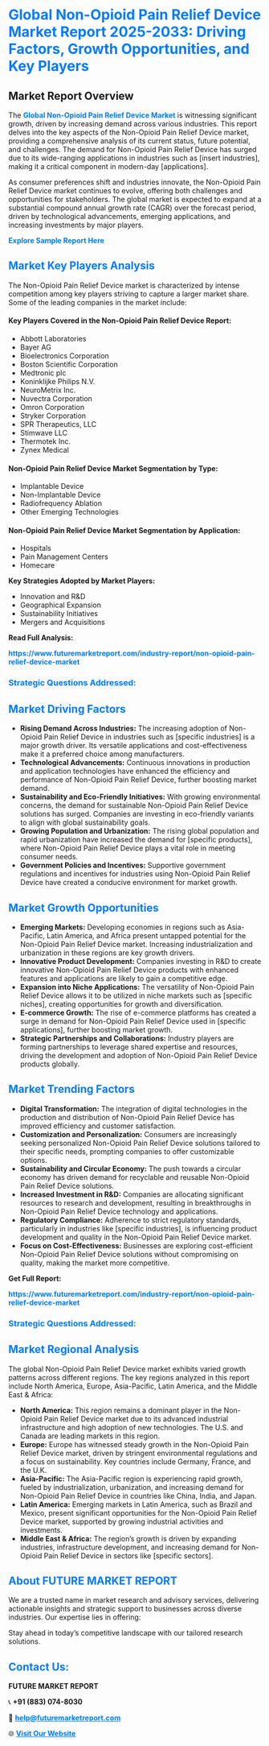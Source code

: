 <h1 style="color: #007BFF;">Global Non-Opioid Pain Relief Device Market Report 2025-2033: Driving Factors, Growth Opportunities, and Key Players</h1>

<section id="overview">
<h2>Market Report Overview</h2>
<p>The <a href="https://www.futuremarketreport.com/industry-report/non-opioid-pain-relief-device-market" style="color: #007BFF; text-decoration: none;"><strong>Global Non-Opioid Pain Relief Device Market</strong></a> is witnessing significant growth, driven by increasing demand across various industries. This report delves into the key aspects of the Non-Opioid Pain Relief Device market, providing a comprehensive analysis of its current status, future potential, and challenges. The demand for Non-Opioid Pain Relief Device has surged due to its wide-ranging applications in industries such as [insert industries], making it a critical component in modern-day [applications].</p>
<p>As consumer preferences shift and industries innovate, the Non-Opioid Pain Relief Device market continues to evolve, offering both challenges and opportunities for stakeholders. The global market is expected to expand at a substantial compound annual growth rate (CAGR) over the forecast period, driven by technological advancements, emerging applications, and increasing investments by major players.</p>
</section>

<section id="overview">
<p><a href="https://www.futuremarketreport.com/request-sample/reportId=60995" style="color: #007BFF; text-decoration: none;"><strong>Explore Sample Report Here</strong></a></p>
</section>

<section id="key-players">
<h2 style="color: #007BFF;">Market Key Players Analysis</h2>
<p>The Non-Opioid Pain Relief Device market is characterized by intense competition among key players striving to capture a larger market share. Some of the leading companies in the market include:</p>
<h4>Key Players Covered in the Non-Opioid Pain Relief Device Report:</h4>
<ul><li>Abbott Laboratories</li><li>Bayer AG</li><li>Bioelectronics Corporation</li><li>Boston Scientific Corporation</li><li>Medtronic plc</li><li>Koninklijke Philips N.V.</li><li>NeuroMetrix Inc.</li><li>Nuvectra Corporation</li><li>Omron Corporation</li><li>Stryker Corporation</li><li>SPR Therapeutics, LLC</li><li>Stimwave LLC</li><li>Thermotek Inc.</li><li>Zynex Medical</li></ul>
<h4>Non-Opioid Pain Relief Device Market Segmentation by Type:</h4>
<ul><li>Implantable Device</li><li>Non-Implantable Device</li><li>Radiofrequency Ablation</li><li>Other Emerging Technologies</li></ul>

<h4>Non-Opioid Pain Relief Device Market Segmentation by Application:</h4>
<ul><li>Hospitals</li><li>Pain Management Centers</li><li>Homecare</li></ul>
<p><strong>Key Strategies Adopted by Market Players:</strong></p>
<ul>
<li>Innovation and R&D</li>
<li>Geographical Expansion</li>
<li>Sustainability Initiatives</li>
<li>Mergers and Acquisitions</li>
</ul>
</section>

<section>
<p><strong>Read Full Analysis: </strong></p><a href="https://www.futuremarketreport.com/industry-report/non-opioid-pain-relief-device-market" style="color: #007BFF; text-decoration: none;"><strong>https://www.futuremarketreport.com/industry-report/non-opioid-pain-relief-device-market</strong></a>
<h3 style="color: #007BFF;">Strategic Questions Addressed:</h3>
</section>

<section id="driving-factors">
<h2 style="color: #007BFF;">Market Driving Factors</h2>
<ul>
<li><strong>Rising Demand Across Industries:</strong> The increasing adoption of Non-Opioid Pain Relief Device in industries such as [specific industries] is a major growth driver. Its versatile applications and cost-effectiveness make it a preferred choice among manufacturers.</li>
<li><strong>Technological Advancements:</strong> Continuous innovations in production and application technologies have enhanced the efficiency and performance of Non-Opioid Pain Relief Device, further boosting market demand.</li>
<li><strong>Sustainability and Eco-Friendly Initiatives:</strong> With growing environmental concerns, the demand for sustainable Non-Opioid Pain Relief Device solutions has surged. Companies are investing in eco-friendly variants to align with global sustainability goals.</li>
<li><strong>Growing Population and Urbanization:</strong> The rising global population and rapid urbanization have increased the demand for [specific products], where Non-Opioid Pain Relief Device plays a vital role in meeting consumer needs.</li>
<li><strong>Government Policies and Incentives:</strong> Supportive government regulations and incentives for industries using Non-Opioid Pain Relief Device have created a conducive environment for market growth.</li>
</ul>
</section>

<section id="growth-opportunities">
<h2 style="color: #007BFF;">Market Growth Opportunities</h2>
<ul>
<li><strong>Emerging Markets:</strong> Developing economies in regions such as Asia-Pacific, Latin America, and Africa present untapped potential for the Non-Opioid Pain Relief Device market. Increasing industrialization and urbanization in these regions are key growth drivers.</li>
<li><strong>Innovative Product Development:</strong> Companies investing in R&D to create innovative Non-Opioid Pain Relief Device products with enhanced features and applications are likely to gain a competitive edge.</li>
<li><strong>Expansion into Niche Applications:</strong> The versatility of Non-Opioid Pain Relief Device allows it to be utilized in niche markets such as [specific niches], creating opportunities for growth and diversification.</li>
<li><strong>E-commerce Growth:</strong> The rise of e-commerce platforms has created a surge in demand for Non-Opioid Pain Relief Device used in [specific applications], further boosting market growth.</li>
<li><strong>Strategic Partnerships and Collaborations:</strong> Industry players are forming partnerships to leverage shared expertise and resources, driving the development and adoption of Non-Opioid Pain Relief Device products globally.</li>
</ul>
</section>

<section id="trending-factors">
<h2 style="color: #007BFF;">Market Trending Factors</h2>
<ul>
<li><strong>Digital Transformation:</strong> The integration of digital technologies in the production and distribution of Non-Opioid Pain Relief Device has improved efficiency and customer satisfaction.</li>
<li><strong>Customization and Personalization:</strong> Consumers are increasingly seeking personalized Non-Opioid Pain Relief Device solutions tailored to their specific needs, prompting companies to offer customizable options.</li>
<li><strong>Sustainability and Circular Economy:</strong> The push towards a circular economy has driven demand for recyclable and reusable Non-Opioid Pain Relief Device solutions.</li>
<li><strong>Increased Investment in R&D:</strong> Companies are allocating significant resources to research and development, resulting in breakthroughs in Non-Opioid Pain Relief Device technology and applications.</li>
<li><strong>Regulatory Compliance:</strong> Adherence to strict regulatory standards, particularly in industries like [specific industries], is influencing product development and quality in the Non-Opioid Pain Relief Device market.</li>
<li><strong>Focus on Cost-Effectiveness:</strong> Businesses are exploring cost-efficient Non-Opioid Pain Relief Device solutions without compromising on quality, making the market more competitive.</li>
</ul>
</section>

<section>
<p><strong>Get Full Report: </strong></p><a href="https://www.futuremarketreport.com/industry-report/non-opioid-pain-relief-device-market" style="color: #007BFF; text-decoration: none;"><strong>https://www.futuremarketreport.com/industry-report/non-opioid-pain-relief-device-market</strong></a>
<h3 style="color: #007BFF;">Strategic Questions Addressed:</h3>
</section>


<section id="regional-analysis">
<h2 style="color: #007BFF;">Market Regional Analysis</h2>
<p>The global Non-Opioid Pain Relief Device market exhibits varied growth patterns across different regions. The key regions analyzed in this report include North America, Europe, Asia-Pacific, Latin America, and the Middle East & Africa:</p>
<ul>
<li><strong>North America:</strong> This region remains a dominant player in the Non-Opioid Pain Relief Device market due to its advanced industrial infrastructure and high adoption of new technologies. The U.S. and Canada are leading markets in this region.</li>
<li><strong>Europe:</strong> Europe has witnessed steady growth in the Non-Opioid Pain Relief Device market, driven by stringent environmental regulations and a focus on sustainability. Key countries include Germany, France, and the U.K.</li>
<li><strong>Asia-Pacific:</strong> The Asia-Pacific region is experiencing rapid growth, fueled by industrialization, urbanization, and increasing demand for Non-Opioid Pain Relief Device in countries like China, India, and Japan.</li>
<li><strong>Latin America:</strong> Emerging markets in Latin America, such as Brazil and Mexico, present significant opportunities for the Non-Opioid Pain Relief Device market, supported by growing industrial activities and investments.</li>
<li><strong>Middle East & Africa:</strong> The region’s growth is driven by expanding industries, infrastructure development, and increasing demand for Non-Opioid Pain Relief Device in sectors like [specific sectors].</li>
</ul>
</section>

<footer>
<h2 style="color: #007BFF;">About FUTURE MARKET REPORT</h2>
<p>We are a trusted name in market research and advisory services, delivering actionable insights and strategic support to businesses across diverse industries. Our expertise lies in offering:</p>

<p>Stay ahead in today’s competitive landscape with our tailored research solutions.</p>

<h2 style="color: #007BFF;">Contact Us:</h2>
<p><strong>FUTURE MARKET REPORT</strong></p>
<p>📞 <strong>+91 (883) 074-8030</strong></p>
<p>📧 <strong><a href="mailto:help@futuremarketreport.com" style="color: #007BFF;">help@futuremarketreport.com</a></strong></p>
<p>🌐 <strong><a href="https://www.futuremarketreport.com/" style="color: #007BFF;">Visit Our Website</a></strong></p>
</footer>
